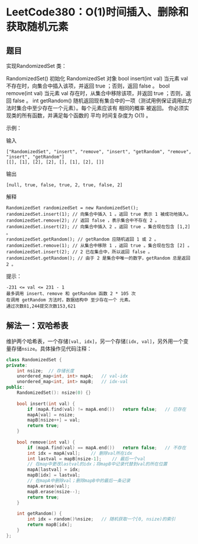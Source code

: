 # LeetCode380：O(1)时间插入、删除和获取随机元素

## 题目

实现RandomizedSet 类：

RandomizedSet() 初始化 RandomizedSet 对象
bool insert(int val) 当元素 val 不存在时，向集合中插入该项，并返回 true ；否则，返回 false 。
bool remove(int val) 当元素 val 存在时，从集合中移除该项，并返回 true ；否则，返回 false 。
int getRandom() 随机返回现有集合中的一项（测试用例保证调用此方法时集合中至少存在一个元素）。每个元素应该有 相同的概率 被返回。
你必须实现类的所有函数，并满足每个函数的 平均 时间复杂度为 O(1) 。

 

示例：

输入

```
["RandomizedSet", "insert", "remove", "insert", "getRandom", "remove", "insert", "getRandom"]
[[], [1], [2], [2], [], [1], [2], []]
```

输出

```
[null, true, false, true, 2, true, false, 2]
```

解释

```
RandomizedSet randomizedSet = new RandomizedSet();
randomizedSet.insert(1); // 向集合中插入 1 。返回 true 表示 1 被成功地插入。
randomizedSet.remove(2); // 返回 false ，表示集合中不存在 2 。
randomizedSet.insert(2); // 向集合中插入 2 。返回 true 。集合现在包含 [1,2] 。
randomizedSet.getRandom(); // getRandom 应随机返回 1 或 2 。
randomizedSet.remove(1); // 从集合中移除 1 ，返回 true 。集合现在包含 [2] 。
randomizedSet.insert(2); // 2 已在集合中，所以返回 false 。
randomizedSet.getRandom(); // 由于 2 是集合中唯一的数字，getRandom 总是返回 2 。
```


提示：

```
-231 <= val <= 231 - 1
最多调用 insert、remove 和 getRandom 函数 2 * 105 次
在调用 getRandom 方法时，数据结构中 至少存在一个 元素。
通过次数81,244提交次数153,621
```

## 解法一：双哈希表

维护两个哈希表，一个存储`[val, idx]`，另一个存储`[idx, val]`，另外用一个变量存储`nsize`。具体操作见代码注释：

```c++
class RandomizedSet {
private:
    int nsize;  // 存储长度
    unordered_map<int, int> mapA;   // val-idx
    unordered_map<int, int> mapB;   // idx-val
public:
    RandomizedSet(): nsize(0) {}
    
    bool insert(int val) {
        if (mapA.find(val) != mapA.end())   return false;	// 已存在
        mapA[val] = nsize;
        mapB[nsize++] = val;
        return true;
    }
    
    bool remove(int val) {
        if (mapA.find(val) == mapA.end())   return false;	// 不存在
        int idx = mapA[val];    // 删除val所在idx
        int lastval = mapB[nsize-1];    // 最后一个val
     	// 在map中更改lastval的idx；将mapB中记录代替到val的所在位置
        mapA[lastval] = idx;	
        mapB[idx] = lastval;
        // 在mapA中删除val；删除mapB中的最后一条记录
        mapA.erase(val);
        mapB.erase(nsize--);
        return true;
    }
    
    int getRandom() {
        int idx = random()%nsize;   // 随机获取一个[0, nsize)的索引
        return mapB[idx];
    }
};
```

